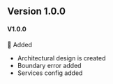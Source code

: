 ## Version 1.0.0

#### V1.0.0

🚀 Added

- Architectural design is created
- Boundary error added
- Services config added
